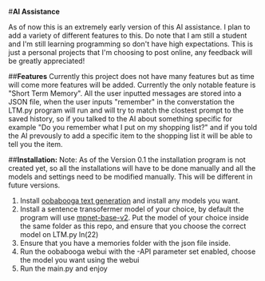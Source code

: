   #**AI Assistance**

As of now this is an extremely early version of this AI assistance. I plan to add a variety of different features to this. Do note that I am still a student and I'm still learning programming so don't have high expectations. This is just a personal projects that I'm choosing to post online, any feedback will be greatly appreciated!

  ##**Features**
Currently this project does not have many features but as time will come more features will be added.
Currently the only notable feature is "Short Term Memory". All the user inputted messages are stored into a JSON file, when the user inputs "remember" in the converstation the LTM.py program will run and will try to match the clostest prompt to the saved history, so if you talked to the AI about something specific for example "Do you remember what I put on my shopping list?" and if you told the AI prevously to add a specific item to the shopping list it will be able to tell you the item.

  ##**Installation:**
Note: As of the Version 0.1 the installation program is not created yet, so all the installations will have to be done manually and all the models and settings need to be modified manually. This will be different in future versions.

1. Install [oobabooga text generation](https://github.com/oobabooga/text-generation-webui) and install any models you want. 
2. Install a sentence transofermer model of your choice, by default the program will use [mpnet-base-v2](https://huggingface.co/sentence-transformers/all-mpnet-base-v2). Put the model of your choice inside the same folder as this repo, and ensure that you choose the correct model on LTM.py ln(22)
3. Ensure that you have a memories folder with the json file inside.
4. Run the oobabooga webui with the -API parameter set enabled, choose the model you want using the webui
5. Run the main.py and enjoy
